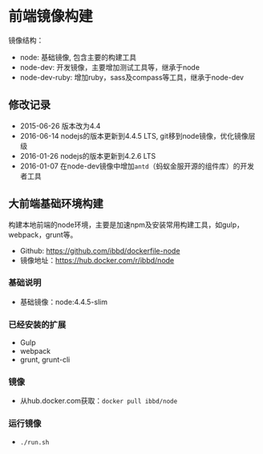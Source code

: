 # 前端镜像构建


镜像结构：

- node: 基础镜像, 包含主要的构建工具
- node-dev: 开发镜像，主要增加测试工具等，继承于node
- node-dev-ruby: 增加ruby，sass及compass等工具，继承于node-dev 

## 修改记录

- 2015-06-26 版本改为4.4
- 2016-06-14 nodejs的版本更新到4.4.5 LTS, git移到node镜像，优化镜像层级
- 2016-01-26 nodejs的版本更新到4.2.6 LTS
- 2016-01-07 在node-dev镜像中增加`antd`（蚂蚁金服开源的组件库）的开发者工具

## 大前端基础环境构建

构建本地前端的node环境，主要是加速npm及安装常用构建工具，如gulp，webpack，grunt等。

- Github:   https://github.com/ibbd/dockerfile-node 
- 镜像地址：https://hub.docker.com/r/ibbd/node

### 基础说明 

- 基础镜像：node:4.4.5-slim

### 已经安装的扩展

- Gulp
- webpack
- grunt, grunt-cli

### 镜像 

- 从hub.docker.com获取：`docker pull ibbd/node`

### 运行镜像

- `./run.sh`


